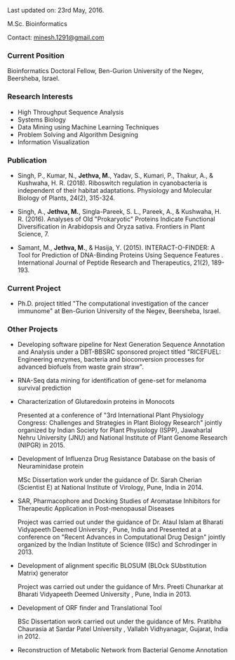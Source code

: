 <!-- # Jethva Minesh -->
Last updated on: 23rd May, 2016.

M.Sc. Bioinformatics

Contact: minesh.1291@gmail.com

### Current Position

Bioinformatics Doctoral Fellow,
Ben-Gurion University of the Negev,
Beersheba, Israel. 
 
### Research Interests 

* High Throughput Sequence Analysis
* Systems Biology
* Data Mining using Machine Learning Techniques
* Problem Solving and Algorithm Designing
* Information Visualization

### Publication

* Singh, P., Kumar, N., <b>Jethva, M.</b>, Yadav, S., Kumari, P., Thakur, A., & Kushwaha, H. R. (2018). Riboswitch regulation in cyanobacteria is independent of their habitat adaptations. Physiology and Molecular Biology of Plants, 24(2), 315-324.

* Singh, A., <b>Jethva, M.</b>, Singla-Pareek, S. L., Pareek, A., & Kushwaha, H. R. (2016). Analyses of Old "Prokaryotic" Proteins Indicate Functional Diversification in Arabidopsis and Oryza sativa. Frontiers in Plant Science, 7. 

* Samant, M., <b>Jethva, M.</b>, & Hasija, Y. (2015). INTERACT-O-FINDER: A Tool for Prediction of DNA-Binding Proteins Using Sequence Features . International Journal of Peptide Research and Therapeutics, 21(2), 189-193. 

### Current Project

* Ph.D. project titled "The computational investigation of the cancer immunome" at Ben-Gurion University of the Negev, Beersheba, Israel.	

### Other Projects

* Developing software pipeline for Next Generation Sequence Annotation and Analysis under a DBT-BBSRC sponsored project titled "RICEFUEL: Engineering enzymes, bacteria and bioconversion processes for advanced biofuels from waste grain straw". 

* RNA-Seq data mining for identification of gene-set for melanoma survival prediction 

* Characterization of Glutaredoxin proteins in Monocots 

  Presented at a conference of "3rd International Plant Physiology Congress: Challenges and Strategies in Plant Biology Research" jointly organized by Indian Society for Plant Physiology (ISPP), Jawaharlal Nehru University (JNU) and National Institute of Plant Genome Research (NIPGR) in 2015.	

* Development of Influenza Drug Resistance Database on the basis of Neuraminidase protein
 
  MSc Dissertation work under the guidance of Dr. Sarah Cherian (Scientist E) at National Institute of Virology, Pune, India in 2014.	


* SAR, Pharmacophore and Docking Studies of Aromatase Inhibitors for Therapeutic Application in Post-menopausal Diseases  
  
  Project was carried out under the guidance of Dr. Ataul Islam at Bharati Vidyapeeth Deemed University , Pune, India and Presented at a conference on "Recent Advances in Computational Drug Design" jointly organized by the Indian Institute of Science (IISc) and Schrodinger in 2013.	


* Development of alignment specific BLOSUM (BLOck SUbstitution Matrix) generator  

  Project was carried out under the guidance of Mrs. Preeti Chunarkar at Bharati Vidyapeeth Deemed University , Pune, India in 2013.	


* Development of ORF finder and Translational Tool 
  
  BSc Dissertation work carried out under the guidance of Mrs. Pratibha Chaurasia at Sardar Patel University , Vallabh Vidhyanagar, Gujarat, India in 2012.	

* Reconstruction of Metabolic Network from Bacterial Genome Annotation


